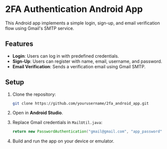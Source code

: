# 2FA Authentication Android App

This Android app implements a simple login, sign-up, and email verification flow using Gmail's SMTP service.

## Features

- **Login**: Users can log in with predefined credentials.
- **Sign-Up**: Users can register with name, email, username, and password.
- **Email Verification**: Sends a verification email using Gmail SMTP.

## Setup

1. Clone the repository:
    ```bash
    git clone https://github.com/yourusername/2fa_android_app.git
    ```

2. Open in **Android Studio**.

3. Replace Gmail credentials in `MailUtil.java`:
    ```java
    return new PasswordAuthentication("gmail@gmail.com", "app_password");
    ```

4. Build and run the app on your device or emulator.

